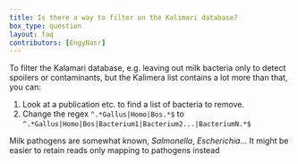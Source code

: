 ```yaml
---
title: Is there a way to filter on the Kalimari database? 
box_type: question
layout: faq
contributors: [EngyNasr]
---
```


To filter the Kalamari database, e.g. leaving out milk bacteria only to detect spoilers or contaminants, but the Kalimera list contains a lot more than that, you can:
1. Look at a publication etc. to find a list of bacteria to remove. 
2. Change the regex `^.*Gallus|Homo|Bos.*$`  to `^.*Gallus|Homo|Bos|Bacterium1|Bacterium2...|BacteriumN.*$`

Milk pathogens are somewhat known, *Salmonella*, *Escherichia*... It might be easier to retain reads only mapping to pathogens instead

